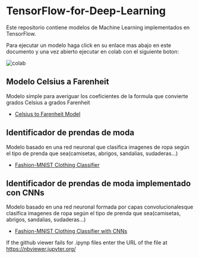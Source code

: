 # TensorFlow-for-Deep-Learning

Este repositorio contiene modelos de Machine Learning implementados en TensorFlow.

Para ejecutar un modelo haga click en su enlace mas abajo en este documento y una vez abierto ejecutar en colab con el siguiente boton:

![colab](https://user-images.githubusercontent.com/71594504/99155610-bad10d80-26b9-11eb-9a0c-ea2acecff212.PNG)

## Modelo Celsius a Farenheit
Modelo simple para averiguar los coeficientes de la formula que convierte grados Celsius a grados Farenheit

- [Celsius to Farenheit Model](https://gist.github.com/Jackesgamero/a3c8def8d3d714d6c3bca0eddf1642ef)

## Identificador de prendas de moda
Modelo basado en una red neuronal que clasifica imagenes de ropa según el tipo de prenda que sea(camisetas, abrigos, sandalias, sudaderas...) 

- [Fashion-MNIST Clothing Classifier](https://github.com/Jackesgamero/TensorFlow-for-Deep-Learning/blob/master/Fashion-MNIST%20Clothing%20Classifier/Clothes_Image_Identifier.ipynb)

## Identificador de prendas de moda implementado con CNNs
Modelo basado en una red neuronal formada por capas convolucionalesque clasifica imagenes de ropa según el tipo de prenda que sea(camisetas, abrigos, sandalias, sudaderas...)

- [Fashion-MNIST Clothing Classifier with CNNs](https://github.com/Jackesgamero/TensorFlow-for-Deep-Learning/blob/master/Fashion-MNIST%20Clothing%20Classifier/Fashion_MNIST_Clothing_Classifier_with_CNNs.ipynb)

If the github viewer fails for .ipynp files enter the URL of the file at https://nbviewer.jupyter.org/
